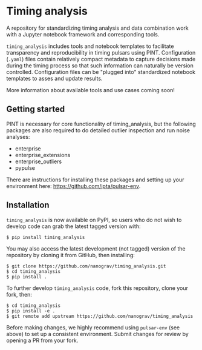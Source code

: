 # Timing analysis

A repository for standardizing timing analysis and data combination work with a Jupyter notebook framework and corresponding tools. 

`timing_analysis` includes tools and notebook templates to facilitate transparency and reproducibility in timing pulsars using PINT. Configuration (`.yaml`) files contain relatively compact metadata to capture decisions made during the timing process so that such information can naturally be version controlled. Configuration files can be "plugged into" standardized notebook templates to asses and update results.

More information about available tools and use cases coming soon!

Getting started
---------------

PINT is necessary for core functionality of timing_analysis, but the following packages are also required to do detailed outlier inspection and run noise analyses:

- enterprise
- enterprise_extensions
- enterprise_outliers
- pypulse

There are instructions for installing these packages and setting up your environment here: https://github.com/ipta/pulsar-env.

Installation
------------

`timing_analysis` is now available on PyPI, so users who do not wish to develop code can grab the latest tagged version with:

```
$ pip install timing_analysis
```

You may also access the latest development (not tagged) version of the repository by cloning it from GitHub, then installing:

```
$ git clone https://github.com/nanograv/timing_analysis.git
$ cd timing_analysis
$ pip install .
```

To further develop `timing_analysis` code, fork this repository, clone your fork, then:

```
$ cd timing_analysis
$ pip install -e .
$ git remote add upstream https://github.com/nanograv/timing_analysis
```

Before making changes, we highly recommend using `pulsar-env` (see above) to set up a consistent environment. Submit changes for review by opening a PR from your fork.
